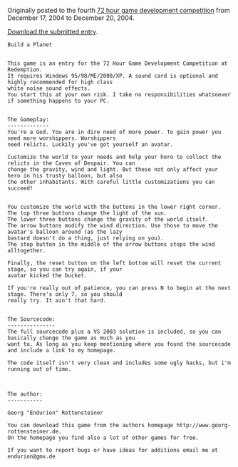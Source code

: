 Originally posted to the fourth [72 hour game development competition](https://github.com/featherless/72hourgdc)
from December 17, 2004 to December 20, 2004.

[Download the submitted entry](https://github.com/72hourgdc-2004-december/Endurion-Build-A-Planet/archive/submission.zip).

    Build a Planet


    This game is an entry for the 72 Hour Game Development Competition at Redemption.
    It requires Windows 95/98/ME/2000/XP. A sound card is optional and highly recommended for high class 
    white noise sound effects.
    You start this at your own risk. I take no responsibilities whatsoever if something happens to your PC.


    The Gameplay:
    -------------
    You're a God. You are in dire need of more power. To gain power you need more worshippers. Worshippers
    need relicts. Luckily you've got yourself an avatar.

    Customize the world to your needs and help your hero to collect the relicts in the Caves of Despair. You can
    change the gravity, wind and light. But these not only affect your hero in his trusty balloon, but also
    the other inhabitants. With careful little customizations you can succeed!


    You customize the world with the buttons in the lower right corner.
    The top three buttons change the light of the sun.
    The lower three buttons change the gravity of the world itself.
    The arrow buttons modify the wind direction. Use those to move the avatar's balloon around (as the lazy
    bastard doesn't do a thing, just relying on you).
    The stop button in the middle of the arrow buttons stops the wind alltogether.

    Finally, the reset button on the left bottom will reset the current stage, so you can try again, if your
    avatar kicked the bucket.

    If you're really out of patience, you can press N to begin at the next stage. There's only 7, so you should
    really try. It ain't that hard.


    The Sourcecode:
    ---------------
    The full sourcecode plus a VS 2003 solution is included, so you can basically change the game as much as you
    want to. As long as you keep mentioning where you found the sourcecode and include a link to my homepage.

    The code itself isn't very clean and includes some ugly hacks, but i'm running out of time.



    The author:
    -----------

    Georg "Endurion" Rottensteiner

    You can download this game from the authors homepage http://www.georg-rottensteiner.de. 
    On the homepage you find also a lot of other games for free.

    If you want to report bugs or have ideas for additions email me at endurion@gmx.de